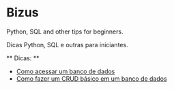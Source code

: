 # Bizus
Python, SQL and other tips for beginners.

Dicas Python, SQL e outras para iniciantes.

** Dicas: **
- [Como acessar um banco de dados](database-basics)
- [Como fazer um CRUD básico em um banco de dados](database-crud-python-sqlite3)